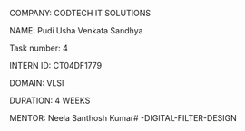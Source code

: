 COMPANY: CODTECH IT SOLUTIONS

NAME: Pudi Usha Venkata Sandhya 

Task number: 4

INTERN ID: CT04DF1779

DOMAIN: VLSI

DURATION: 4 WEEKS

MENTOR: Neela Santhosh Kumar# -DIGITAL-FILTER-DESIGN
